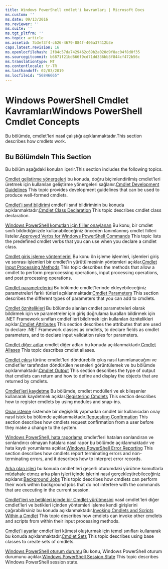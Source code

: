 ```yaml
---
title: Windows PowerShell cmdlet'i kavramları | Microsoft Docs
ms.custom: ''
ms.date: 09/13/2016
ms.reviewer: ''
ms.suite: ''
ms.tgt_pltfrm: ''
ms.topic: article
ms.assetid: 7b3ef3f4-c626-4679-884f-406a37412b3e
caps.latest.revision: 16
ms.openlocfilehash: 2f84c57da7429462c69b2a020d9f8ac04f8d0f35
ms.sourcegitcommit: b6871f21bd666f9cd71dd336bb3f844cf472b56c
ms.translationtype: MT
ms.contentlocale: tr-TR
ms.lasthandoff: 02/03/2019
ms.locfileid: "56846665"
---
```

# <a name="windows-powershell-cmdlet-concepts"></a><span data-ttu-id="4c6d1-102">Windows PowerShell Cmdlet Kavramları</span><span class="sxs-lookup"><span data-stu-id="4c6d1-102">Windows PowerShell Cmdlet Concepts</span></span>

<span data-ttu-id="4c6d1-103">Bu bölümde, cmdlet'leri nasıl çalıştığı açıklanmaktadır.</span><span class="sxs-lookup"><span data-stu-id="4c6d1-103">This section describes how cmdlets work.</span></span>

## <a name="in-this-section"></a><span data-ttu-id="4c6d1-104">Bu Bölümde</span><span class="sxs-lookup"><span data-stu-id="4c6d1-104">In This Section</span></span>

<span data-ttu-id="4c6d1-105">Bu bölüm aşağıdaki konuları içerir.</span><span class="sxs-lookup"><span data-stu-id="4c6d1-105">This section includes the following topics.</span></span>

<span data-ttu-id="4c6d1-106">[Cmdlet geliştirme yönergeleri](./cmdlet-development-guidelines.md) bu konuda, doğru biçimlendirilmiş cmdlet'leri üretmek için kullanılan geliştirme yönergeleri sağlanır.</span><span class="sxs-lookup"><span data-stu-id="4c6d1-106">[Cmdlet Development Guidelines](./cmdlet-development-guidelines.md) This topic provides development guidelines that can be used to produce well-formed cmdlets.</span></span>

<span data-ttu-id="4c6d1-107">[Cmdlet'i sınıf bildirimi](./cmdlet-class-declaration.md) cmdlet'i sınıf bildiriminin bu konuda açıklanmaktadır.</span><span class="sxs-lookup"><span data-stu-id="4c6d1-107">[Cmdlet Class Declaration](./cmdlet-class-declaration.md) This topic describes cmdlet class declaration.</span></span>

<span data-ttu-id="4c6d1-108">[Windows PowerShell komutları için fiiller onaylanan](./approved-verbs-for-windows-powershell-commands.md) Bu konu, bir cmdlet sınıfı bildirdiğinizde kullanabileceğiniz önceden tanımlanmış cmdlet fiilleri listeler.</span><span class="sxs-lookup"><span data-stu-id="4c6d1-108">[Approved Verbs for Windows PowerShell Commands](./approved-verbs-for-windows-powershell-commands.md) This topic lists the predefined cmdlet verbs that you can use when you declare a cmdlet class.</span></span>

<span data-ttu-id="4c6d1-109">[Cmdlet giriş işleme yöntemlerini](./cmdlet-input-processing-methods.md) Bu konu ön işleme işlemleri, işlemleri giriş ve sonrası işlemleri bir cmdlet'in yürütülmesinin yöntemleri açıklar.</span><span class="sxs-lookup"><span data-stu-id="4c6d1-109">[Cmdlet Input Processing Methods](./cmdlet-input-processing-methods.md) This topic describes the methods that allow a cmdlet to perform preprocessing operations, input processing operations, and post processing operations.</span></span>

<span data-ttu-id="4c6d1-110">[Cmdlet parametrelerini](./cmdlet-parameters.md) Bu bölümde cmdlet'lerinde ekleyebileceğiniz parametreleri farklı türleri açıklanmaktadır.</span><span class="sxs-lookup"><span data-stu-id="4c6d1-110">[Cmdlet Parameters](./cmdlet-parameters.md) This section describes the different types of parameters that you can add to cmdlets.</span></span>

<span data-ttu-id="4c6d1-111">[Cmdlet öznitelikleri](./cmdlet-attributes.md) Bu bölümde alanları cmdlet parametreleri olarak bildirmek için ve parametreler için giriş doğrulama kuralları bildirmek için .NET Framework sınıfları cmdlet'leri bildirmek için kullanılan öznitelikleri açıklar.</span><span class="sxs-lookup"><span data-stu-id="4c6d1-111">[Cmdlet Attributes](./cmdlet-attributes.md) This section describes the attributes that are used to declare .NET Framework classes as cmdlets, to declare fields as cmdlet parameters, and to declare input validation rules for parameters.</span></span>

<span data-ttu-id="4c6d1-112">[Cmdlet diğer adlar](./cmdlet-aliases.md) cmdlet diğer adları bu konuda açıklanmaktadır.</span><span class="sxs-lookup"><span data-stu-id="4c6d1-112">[Cmdlet Aliases](./cmdlet-aliases.md) This topic describes cmdlet aliases.</span></span>

<span data-ttu-id="4c6d1-113">[Cmdlet çıkışı](./cmdlet-output.md) türüne cmdlet'leri döndürebilir çıkış nasıl tanımlanacağını ve cmdlet'ler tarafından döndürülen nesneleri görüntülemek ve bu bölümde açıklanmaktadır.</span><span class="sxs-lookup"><span data-stu-id="4c6d1-113">[Cmdlet Output](./cmdlet-output.md) This section describes the type of output that cmdlets can return and how to define and display the objects that are returned by cmdlets.</span></span>

<span data-ttu-id="4c6d1-114">[Cmdlet'leri kaydetme](./modules-and-snap-ins.md) Bu bölümde, cmdlet modülleri ve ek bileşenler kullanarak kaydetmek açıklar.</span><span class="sxs-lookup"><span data-stu-id="4c6d1-114">[Registering Cmdlets](./modules-and-snap-ins.md) This section describes how to register cmdlets by using modules and snap-ins.</span></span>

<span data-ttu-id="4c6d1-115">[Onay isteme](./requesting-confirmation-from-cmdlets.md) sistemde bir değişiklik yapmadan cmdlet bir kullanıcıdan onay nasıl istek bu bölümde açıklanmaktadır.</span><span class="sxs-lookup"><span data-stu-id="4c6d1-115">[Requesting Confirmation](./requesting-confirmation-from-cmdlets.md) This section describes how cmdlets request confirmation from a user before they make a change to the system.</span></span>

<span data-ttu-id="4c6d1-116">[Windows PowerShell, hata raporlama](./error-reporting-concepts.md) cmdlet'leri hataları sonlandıran ve sonlandırıcı olmayan hatalara nasıl rapor bu bölümde açıklanmaktadır ve hata kaydı yorumlama açıklar.</span><span class="sxs-lookup"><span data-stu-id="4c6d1-116">[Windows PowerShell Error Reporting](./error-reporting-concepts.md) This section describes how cmdlets report terminating errors and non-terminating errors, and it describes how to interpret error records.</span></span>

<span data-ttu-id="4c6d1-117">[Arka plan işleri](./background-jobs.md) bu konuda cmdlet'leri geçerli oturumdaki yürütme komutlarla müdahale etmez arka plan işleri içinde işlerini nasıl gerçekleştirebileceğiniz açıklanır.</span><span class="sxs-lookup"><span data-stu-id="4c6d1-117">[Background Jobs](./background-jobs.md) This topic describes how cmdlets can perform their work within background jobs that do not interfere with the commands that are executing in the current session.</span></span>

<span data-ttu-id="4c6d1-118">[Cmdlet'leri ve betikleri içinde bir Cmdlet yürütmesini](./invoking-cmdlets-and-scripts-within-a-cmdlet.md) nasıl cmdlet'leri diğer cmdlet'leri ve betikleri içinden yöntemleri işleme kendi girişlerini çağırabilirsiniz bu konuda açıklanmaktadır.</span><span class="sxs-lookup"><span data-stu-id="4c6d1-118">[Invoking Cmdlets and Scripts Within a Cmdlet](./invoking-cmdlets-and-scripts-within-a-cmdlet.md) This topic describes how cmdlets can invoke other cmdlets and scripts from within their input processing methods.</span></span>

<span data-ttu-id="4c6d1-119">[Cmdlet'i ayarlar](./cmdlet-sets.md) cmdlet'leri kümesi oluşturmak için temel sınıfları kullanarak bu konuda açıklanmaktadır.</span><span class="sxs-lookup"><span data-stu-id="4c6d1-119">[Cmdlet Sets](./cmdlet-sets.md) This topic describes using base classes to create sets of cmdlets.</span></span>

<span data-ttu-id="4c6d1-120">[Windows PowerShell oturum durumu](./windows-powershell-session-state.md) Bu konu, Windows PowerShell oturum durumunu açıklar.</span><span class="sxs-lookup"><span data-stu-id="4c6d1-120">[Windows PowerShell Session State](./windows-powershell-session-state.md) This topic describes Windows PowerShell session state.</span></span>
